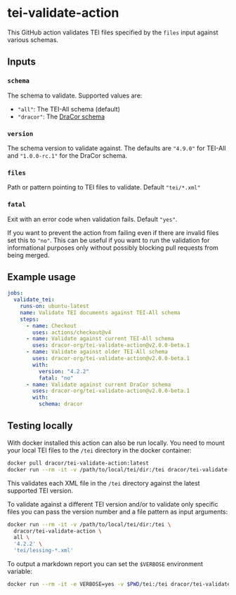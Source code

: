 # tei-validate-action

This GitHub action validates TEI files specified by the `files` input
against various schemas.

## Inputs

### `schema`

The schema to validate. Supported values are:

- `"all"`: The TEI-All schema (default)
- `"dracor"`: The [DraCor schema](https://github.com/dracor-org/dracor-schema)

### `version`

The schema version to validate against. The defaults are `"4.9.0"` for TEI-All
and `"1.0.0-rc.1"` for the DraCor schema.

### `files`

Path or pattern pointing to TEI files to validate. Default `"tei/*.xml"`

### `fatal`

Exit with an error code when validation fails. Default `"yes"`.

If you want to prevent the action from failing even if there are invalid files
set this to `"no"`. This can be useful if you want to run the validation for
informational purposes only without possibly blocking pull requests from being
merged.

## Example usage

```yaml
jobs:
  validate_tei:
    runs-on: ubuntu-latest
    name: Validate TEI documents against TEI-All schema
    steps:
      - name: Checkout
        uses: actions/checkout@v4
      - name: Validate against current TEI-All schema
        uses: dracor-org/tei-validate-action@v2.0.0-beta.1
      - name: Validate against older TEI-All schema
        uses: dracor-org/tei-validate-action@v2.0.0-beta.1
        with:
          version: "4.2.2"
          fatal: "no"
      - name: Validate against current DraCor schema
        uses: dracor-org/tei-validate-action@v2.0.0-beta.1
        with:
          schema: dracor
```

## Testing locally

With docker installed this action can also be run locally. You need to mount
your local TEI files to the `/tei` directory in the docker container:

```sh
docker pull dracor/tei-validate-action:latest
docker run --rm -it -v /path/to/local/tei/dir:/tei dracor/tei-validate-action
```

This validates each XML file in the `/tei` directory against the latest
supported TEI version.

To validate against a different TEI version and/or to validate only specific
files you can pass the version number and a file pattern as input arguments:

```sh
docker run --rm -it -v /path/to/local/tei/dir:/tei \
  dracor/tei-validate-action \
  all \
  '4.2.2' \
  'tei/lessing-*.xml'
```

To output a markdown report you can set the `$VERBOSE` environment variable:

```sh
docker run --rm -it -e VERBOSE=yes -v $PWD/tei:/tei dracor/tei-validate-action
```
